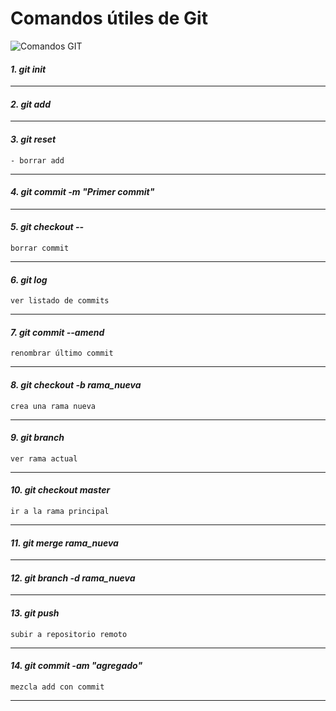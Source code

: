 # Comandos útiles de Git

![Comandos GIT](https://th.bing.com/th/id/R.135f0e7cad3b6837f092205712792738?rik=mw7r1CD1r3LivQ&pid=ImgRaw&r=0)

#### *1. git init*
---

#### *2. git add*
---

#### *3. git reset*
    - borrar add
---
#### *4. git commit -m "Primer commit"*
---
#### *5. git checkout --*

    borrar commit
---
#### *6. git log*

    ver listado de commits
---
#### *7. git commit --amend*

    renombrar último commit
---
#### *8. git checkout -b rama_nueva*

    crea una rama nueva
---
#### *9. git branch*

    ver rama actual
---
#### *10. git checkout master*

    ir a la rama principal
---
#### *11. git merge rama_nueva*
---
#### *12. git branch -d rama_nueva*
---
#### *13. git push*

    subir a repositorio remoto
---
#### *14. git commit -am "agregado"*

    mezcla add con commit
---